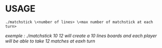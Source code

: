 # USAGE
`./matchstick \<number of lines> \<max number of matchstick at each turn>`

*exemple : ./matchstick 10 12 will create a 10 lines boards and each player will be able to take 12 matches at eaxh turn*
